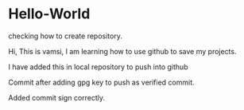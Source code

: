 # Hello-World
checking how to create repository.

Hi,
This is vamsi, I am learning how to use github to save my projects.


I have added this in local repository to push into github

Commit after adding gpg key to push as verified commit.

Added commit sign correctly.